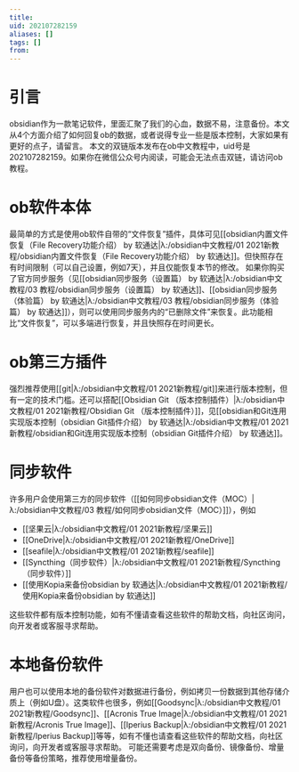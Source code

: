 ```yaml
---
title: 
uid: 202107282159
aliases: []
tags: []
from: 
---
```

# 引言
obsidian作为一款笔记软件，里面汇聚了我们的心血，数据不易，注意备份。本文从4个方面介绍了如何回复ob的数据，或者说得专业一些是版本控制，大家如果有更好的点子，请留言。
本文的双链版本发布在ob中文教程中，uid号是202107282159。如果你在微信公众号内阅读，可能会无法点击双链，请访问ob教程。

# ob软件本体
最简单的方式是使用ob软件自带的“文件恢复”插件，具体可见[[obsidian内置文件恢复（File Recovery功能介绍） by 软通达|λ:/obsidian中文教程/01 2021新教程/obsidian内置文件恢复（File Recovery功能介绍） by 软通达]]。但快照存在有时间限制（可以自己设置，例如7天），并且仅能恢复本节的修改。
如果你购买了官方同步服务（见[[obsidian同步服务（设置篇） by 软通达|λ:/obsidian中文教程/03 教程/obsidian同步服务（设置篇） by 软通达]]、[[obsidian同步服务（体验篇） by 软通达|λ:/obsidian中文教程/03 教程/obsidian同步服务（体验篇） by 软通达]]），则可以使用同步服务内的“已删除文件”来恢复。此功能相比“文件恢复”，可以多端进行恢复，并且快照存在时间更长。

# ob第三方插件
强烈推荐使用[[git|λ:/obsidian中文教程/01 2021新教程/git]]来进行版本控制，但有一定的技术门槛。还可以搭配[[Obsidian Git （版本控制插件）|λ:/obsidian中文教程/01 2021新教程/Obsidian Git （版本控制插件）]]，见[[obsidian和Git连用实现版本控制（obsidian Git插件介绍） by 软通达|λ:/obsidian中文教程/01 2021新教程/obsidian和Git连用实现版本控制（obsidian Git插件介绍） by 软通达]]。

# 同步软件
许多用户会使用第三方的同步软件（[[如何同步obsidian文件（MOC）|λ:/obsidian中文教程/03 教程/如何同步obsidian文件（MOC）]]），例如
- [[坚果云|λ:/obsidian中文教程/01 2021新教程/坚果云]]
- [[OneDrive|λ:/obsidian中文教程/01 2021新教程/OneDrive]]
- [[seafile|λ:/obsidian中文教程/01 2021新教程/seafile]]
- [[Syncthing（同步软件）|λ:/obsidian中文教程/01 2021新教程/Syncthing（同步软件）]]
- [[使用Kopia来备份obsidian by 软通达|λ:/obsidian中文教程/01 2021新教程/使用Kopia来备份obsidian by 软通达]]

这些软件都有版本控制功能，如有不懂请查看这些软件的帮助文档，向社区询问，向开发者或客服寻求帮助。

# 本地备份软件
用户也可以使用本地的备份软件对数据进行备份，例如拷贝一份数据到其他存储介质上（例如U盘）。这类软件也很多，例如[[Goodsync|λ:/obsidian中文教程/01 2021新教程/Goodsync]]、[[Acronis True Image|λ:/obsidian中文教程/01 2021新教程/Acronis True Image]]、[[Iperius Backup|λ:/obsidian中文教程/01 2021新教程/Iperius Backup]]等等，如有不懂也请查看这些软件的帮助文档，向社区询问，向开发者或客服寻求帮助。
可能还需要考虑是双向备份、镜像备份、增量备份等备份策略，推荐使用增量备份。

